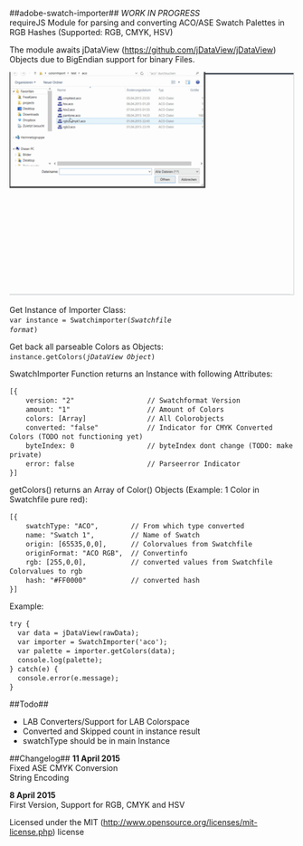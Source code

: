 ##adobe-swatch-importer##
*WORK IN PROGRESS*  
requireJS Module for parsing and converting ACO/ASE Swatch Palettes in RGB Hashes (Supported: RGB, CMYK, HSV)

The module awaits jDataView (https://github.com/jDataView/jDataView) Objects due to BigEndian support for binary Files.

![Demo Gif Animation](demo.gif)

Get Instance of Importer Class:  
<code>var instance = Swatchimporter(*Swatchfile format*)</code>

Get back all parseable Colors as Objects:  
<code>instance.getColors(*jDataView Object*)</code>

SwatchImporter Function returns an Instance with following Attributes:
```
[{  
    version: "2"                  // Swatchformat Version
    amount: "1"                   // Amount of Colors
    colors: [Array]               // All Colorobjects
    converted: "false"            // Indicator for CMYK Converted Colors (TODO not functioning yet)
    byteIndex: 0                  // byteIndex dont change (TODO: make private)
    error: false                  // Parseerror Indicator
}]  
```

getColors() returns an Array of Color() Objects (Example: 1 Color in Swatchfile pure red):  
```
[{  
	swatchType: "ACO",        // From which type converted  
	name: "Swatch 1",         // Name of Swatch
	origin: [65535,0,0],      // Colorvalues from Swatchfile  
	originFormat: "ACO RGB",  // Convertinfo  
	rgb: [255,0,0],           // converted values from Swatchfile Colorvalues to rgb  
	hash: "#FF0000"           // converted hash  
}]  
```
	
Example:
```
try {
  var data = jDataView(rawData);
  var importer = SwatchImporter('aco');
  var palette = importer.getColors(data);
  console.log(palette);
} catch(e) {
  console.error(e.message);
}
```

##Todo##
- LAB Converters/Support for LAB Colorspace
- Converted and Skipped count in instance result
- swatchType should be in main Instance

##Changelog##
**11 April 2015**  
Fixed ASE CMYK Conversion  
String Encoding

**8 April 2015**  
First Version, Support for RGB, CMYK and HSV  

Licensed under the MIT (http://www.opensource.org/licenses/mit-license.php) license
